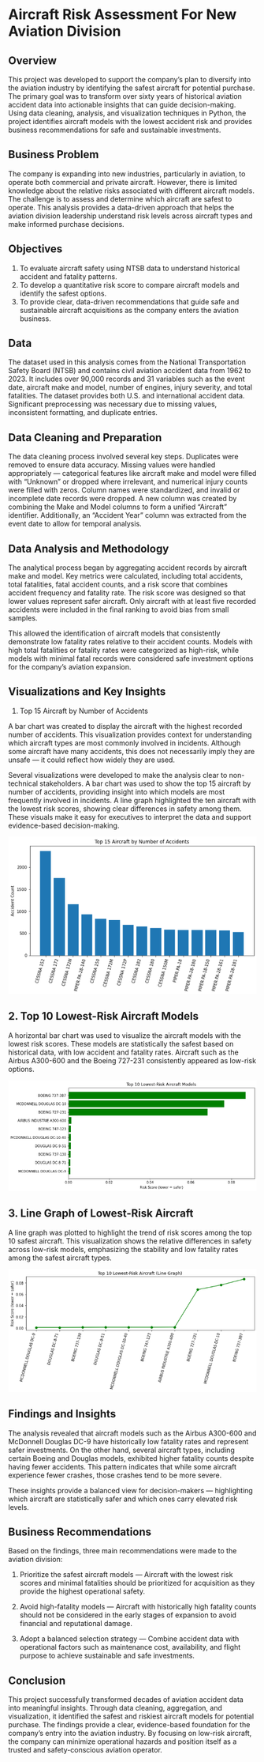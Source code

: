 # Aircraft Risk Assessment For New Aviation Division

## Overview

This project was developed to support the company’s plan to diversify into the aviation industry by identifying the safest aircraft for potential purchase. The primary goal was to transform over sixty years of historical aviation accident data into actionable insights that can guide decision-making. Using data cleaning, analysis, and visualization techniques in Python, the project identifies aircraft models with the lowest accident risk and provides business recommendations for safe and sustainable investments.

## Business Problem 

The company is expanding into new industries, particularly in aviation, to operate both commercial and private aircraft. However, there is limited knowledge about the relative risks associated with different aircraft models. The challenge is to assess and determine which aircraft are safest to operate. This analysis provides a data-driven approach that helps the aviation division leadership understand risk levels across aircraft types and make informed purchase decisions.

## Objectives

1. To evaluate aircraft safety using NTSB data to understand historical accident and fatality patterns.
2. To develop a quantitative risk score to compare aircraft models and identify the safest options.
3. To provide clear, data-driven recommendations that guide safe and sustainable aircraft acquisitions as the company enters the aviation business.


## Data 

The dataset used in this analysis comes from the National Transportation Safety Board (NTSB) and contains civil aviation accident data from 1962 to 2023. It includes over 90,000 records and 31 variables such as the event date, aircraft make and model, number of engines, injury severity, and total fatalities. The dataset provides both U.S. and international accident data. Significant preprocessing was necessary due to missing values, inconsistent formatting, and duplicate entries.

## Data Cleaning and Preparation

The data cleaning process involved several key steps. Duplicates were removed to ensure data accuracy. Missing values were handled appropriately — categorical features like aircraft make and model were filled with “Unknown” or dropped where irrelevant, and numerical injury counts were filled with zeros. Column names were standardized, and invalid or incomplete date records were dropped. A new column was created by combining the Make and Model columns to form a unified “Aircraft” identifier. Additionally, an “Accident Year” column was extracted from the event date to allow for temporal analysis.

## Data Analysis and Methodology

The analytical process began by aggregating accident records by aircraft make and model. Key metrics were calculated, including total accidents, total fatalities, fatal accident counts, and a risk score that combines accident frequency and fatality rate. The risk score was designed so that lower values represent safer aircraft. Only aircraft with at least five recorded accidents were included in the final ranking to avoid bias from small samples.

This allowed the identification of aircraft models that consistently demonstrate low fatality rates relative to their accident counts. Models with high total fatalities or fatality rates were categorized as high-risk, while models with minimal fatal records were considered safe investment options for the company’s aviation expansion.

## Visualizations and Key Insights
1. Top 15 Aircraft by Number of Accidents

A bar chart was created to display the aircraft with the highest recorded number of accidents. This visualization provides context for understanding which aircraft types are most commonly involved in incidents. Although some aircraft have many accidents, this does not necessarily imply they are unsafe — it could reflect how widely they are used.

Several visualizations were developed to make the analysis clear to non-technical stakeholders. A bar chart was used to show the top 15 aircraft by number of accidents, providing insight into which models are most frequently involved in incidents. A line graph highlighted the ten aircraft with the lowest risk scores, showing clear differences in safety among them. These visuals make it easy for executives to interpret the data and support evidence-based decision-making.


![alt text](image-2.png)

## 2. Top 10 Lowest-Risk Aircraft Models

A horizontal bar chart was used to visualize the aircraft models with the lowest risk scores. These models are statistically the safest based on historical data, with low accident and fatality rates. Aircraft such as the Airbus A300-600 and the Boeing 727-231 consistently appeared as low-risk options.

![alt text](image-3.png)

## 3. Line Graph of Lowest-Risk Aircraft

A line graph was plotted to highlight the trend of risk scores among the top 10 safest aircraft. This visualization shows the relative differences in safety across low-risk models, emphasizing the stability and low fatality rates among the safest aircraft types.

![alt text](image-4.png)

## Findings and Insights

The analysis revealed that aircraft models such as the Airbus A300-600 and McDonnell Douglas DC-9 have historically low fatality rates and represent safer investments. On the other hand, several aircraft types, including certain Boeing and Douglas models, exhibited higher fatality counts despite having fewer accidents. This pattern indicates that while some aircraft experience fewer crashes, those crashes tend to be more severe.

These insights provide a balanced view for decision-makers — highlighting which aircraft are statistically safer and which ones carry elevated risk levels.

## Business Recommendations

Based on the findings, three main recommendations were made to the aviation division:

1. Prioritize the safest aircraft models — Aircraft with the lowest risk scores and minimal fatalities should be prioritized for acquisition as they provide the highest operational safety.

2. Avoid high-fatality models — Aircraft with historically high fatality counts should not be considered in the early stages of expansion to avoid financial and reputational damage.

3. Adopt a balanced selection strategy — Combine accident data with operational factors such as maintenance cost, availability, and flight purpose to achieve sustainable and safe investments.

## Conclusion

This project successfully transformed decades of aviation accident data into meaningful insights. Through data cleaning, aggregation, and visualization, it identified the safest and riskiest aircraft models for potential purchase. The findings provide a clear, evidence-based foundation for the company’s entry into the aviation industry. By focusing on low-risk aircraft, the company can minimize operational hazards and position itself as a trusted and safety-conscious aviation operator.